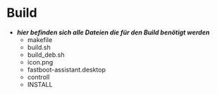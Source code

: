 # Build
- ***hier befinden sich alle Dateien die für den Build benötigt werden***
  - makefile
  - build.sh
  - build_deb.sh
  - icon.png
  - fastboot-assistant.desktop
  - controll
  - INSTALL
  
